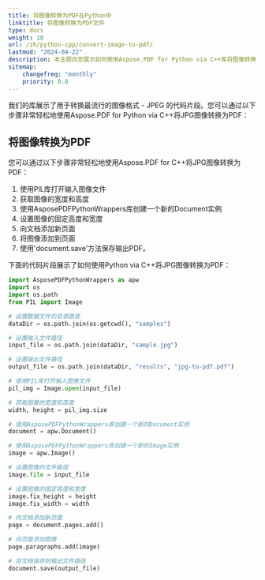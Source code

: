 ```yaml
---
title: 将图像转换为PDF在Python中
linktitle: 将图像转换为PDF文件
type: docs
weight: 10
url: /zh/python-cpp/convert-image-to-pdf/
lastmod: "2024-04-22"
description: 本主题向您展示如何使用Aspose.PDF for Python via C++库将图像转换为PDF。
sitemap:
    changefreq: "monthly"
    priority: 0.8
---
```


我们的库展示了用于转换最流行的图像格式 - JPEG 的代码片段。您可以通过以下步骤非常轻松地使用Aspose.PDF for Python via C++将JPG图像转换为PDF：

## 将图像转换为PDF

您可以通过以下步骤非常轻松地使用Aspose.PDF for C++将JPG图像转换为PDF：

1. 使用PIL库打开输入图像文件
2. 获取图像的宽度和高度
3. 使用AsposePDFPythonWrappers库创建一个新的Document实例
4. 设置图像的固定高度和宽度
5. 向文档添加新页面
6. 将图像添加到页面
7. 使用'document.save'方法保存输出PDF。

下面的代码片段展示了如何使用Python via C++将JPG图像转换为PDF：

```python
import AsposePDFPythonWrappers as apw
import os
import os.path
from PIL import Image

# 设置数据文件的目录路径
dataDir = os.path.join(os.getcwd(), "samples")

# 设置输入文件路径
input_file = os.path.join(dataDir, "sample.jpg")

# 设置输出文件路径
output_file = os.path.join(dataDir, "results", "jpg-to-pdf.pdf")

# 使用PIL库打开输入图像文件
pil_img = Image.open(input_file)

# 获取图像的宽度和高度
width, height = pil_img.size

# 使用AsposePDFPythonWrappers库创建一个新的Document实例
document = apw.Document()

# 使用AsposePDFPythonWrappers库创建一个新的Image实例
image = apw.Image()

# 设置图像的文件路径
image.file = input_file

# 设置图像的固定高度和宽度
image.fix_height = height
image.fix_width = width

# 向文档添加新页面
page = document.pages.add()

# 向页面添加图像
page.paragraphs.add(image)

# 将文档保存到输出文件路径
document.save(output_file)
```